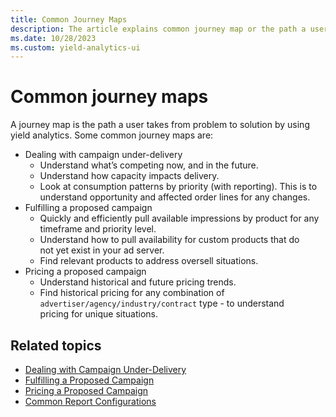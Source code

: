 ```yaml
---
title: Common Journey Maps
description: The article explains common journey map or the path a user takes from problem to solution by using yield analytics.
ms.date: 10/28/2023
ms.custom: yield-analytics-ui
---
```

# Common journey maps
A journey map is the path a user takes from problem to solution by using yield analytics. Some common journey maps are:

- Dealing with campaign under-delivery
  - Understand what’s competing now, and in the future.
  - Understand how capacity impacts delivery.
  - Look at consumption patterns by priority (with reporting). This is to understand opportunity and affected order lines for any changes.
- Fulfilling a proposed campaign
  - Quickly and efficiently pull available impressions by product for any timeframe and priority level.
  - Understand how to pull availability for custom products that do not yet exist in your ad server.
  - Find relevant products to address oversell situations.
- Pricing a proposed campaign
  - Understand historical and future pricing trends.
  - Find historical pricing for any combination of `advertiser/agency/industry/contract` type - to understand
    pricing for unique situations.

## Related topics

- [Dealing with Campaign Under-Delivery](dealing-with-campaign-under-delivery.md)
- [Fulfilling a Proposed Campaign](fulfilling-a-proposed-campaign.md)
- [Pricing a Proposed Campaign](pricing-a-proposed-campaign.md)
- [Common Report Configurations](common-report-configurations.md)